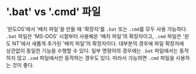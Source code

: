 # '.bat' vs '.cmd' 파일

'윈도OS'에서 '배치 파일'을 만들 때 '확장자'를 `.bat` 또는 `.cmd`를 모두 사용 가능하다. `.bat` 파일은 'MS-DOS' 시절부터 사용해온
'배치 파일'의 확장자이고, `.cmd` 파일은 '윈도 NT'에서 새롭게 추가된 '배치 파일'의 확장자이다. 대부분의 경우에 파일 확장자에 상관없이 동일한 기능을
수행할 수 있다. 일부 명령어의 경우에는 `.bat` 파일에서는 동작하지 않고 `.cmd` 파일에서만 동작하는 경우도 있다. 따라서 가능하면 `.cmd` 파일을 사용하는
것이 좋다.
